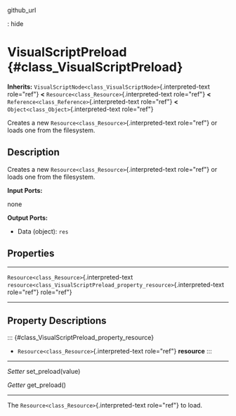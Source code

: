 github\_url

:   hide

VisualScriptPreload {#class_VisualScriptPreload}
===================

**Inherits:**
`VisualScriptNode<class_VisualScriptNode>`{.interpreted-text role="ref"}
**\<** `Resource<class_Resource>`{.interpreted-text role="ref"} **\<**
`Reference<class_Reference>`{.interpreted-text role="ref"} **\<**
`Object<class_Object>`{.interpreted-text role="ref"}

Creates a new `Resource<class_Resource>`{.interpreted-text role="ref"}
or loads one from the filesystem.

Description
-----------

Creates a new `Resource<class_Resource>`{.interpreted-text role="ref"}
or loads one from the filesystem.

**Input Ports:**

none

**Output Ports:**

-   Data (object): `res`

Properties
----------

  ---------------------------------------------- ---------------------------------------------------------------------------
  `Resource<class_Resource>`{.interpreted-text   `resource<class_VisualScriptPreload_property_resource>`{.interpreted-text
  role="ref"}                                    role="ref"}

  ---------------------------------------------- ---------------------------------------------------------------------------

Property Descriptions
---------------------

::: {#class_VisualScriptPreload_property_resource}
-   `Resource<class_Resource>`{.interpreted-text role="ref"}
    **resource**
:::

  ---------- ---------------------
  *Setter*   set\_preload(value)

  *Getter*   get\_preload()
  ---------- ---------------------

The `Resource<class_Resource>`{.interpreted-text role="ref"} to load.
